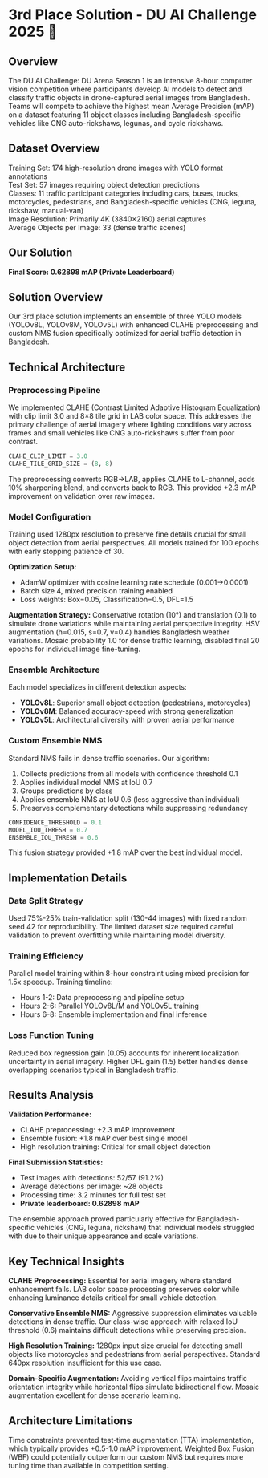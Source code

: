 # 3rd Place Solution - DU AI Challenge 2025 🥉
## Overview
The DU AI Challenge: DU Arena Season 1 is an intensive 8-hour computer vision competition where participants develop AI models to detect and classify traffic objects in drone-captured aerial images from Bangladesh. Teams will compete to achieve the highest mean Average Precision (mAP) on a dataset featuring 11 object classes including Bangladesh-specific vehicles like CNG auto-rickshaws, legunas, and cycle rickshaws.

## Dataset Overview      
Training Set: 174 high-resolution drone images with YOLO format annotations     
Test Set: 57 images requiring object detection predictions     
Classes: 11 traffic participant categories including cars, buses, trucks, motorcycles, pedestrians, and Bangladesh-specific vehicles (CNG, leguna, rickshaw, manual-van)     
Image Resolution: Primarily 4K (3840×2160) aerial captures     
Average Objects per Image: 33 (dense traffic scenes) 

## Our Solution
**Final Score: 0.62898 mAP (Private Leaderboard)**

## Solution Overview

Our 3rd place solution implements an ensemble of three YOLO models (YOLOv8L, YOLOv8M, YOLOv5L) with enhanced CLAHE preprocessing and custom NMS fusion specifically optimized for aerial traffic detection in Bangladesh.

## Technical Architecture

### Preprocessing Pipeline
We implemented CLAHE (Contrast Limited Adaptive Histogram Equalization) with clip limit 3.0 and 8×8 tile grid in LAB color space. This addresses the primary challenge of aerial imagery where lighting conditions vary across frames and small vehicles like CNG auto-rickshaws suffer from poor contrast.

```python
CLAHE_CLIP_LIMIT = 3.0
CLAHE_TILE_GRID_SIZE = (8, 8)
```

The preprocessing converts RGB→LAB, applies CLAHE to L-channel, adds 10% sharpening blend, and converts back to RGB. This provided +2.3 mAP improvement on validation over raw images.

### Model Configuration
Training used 1280px resolution to preserve fine details crucial for small object detection from aerial perspectives. All models trained for 100 epochs with early stopping patience of 30.

**Optimization Setup:**
- AdamW optimizer with cosine learning rate schedule (0.001→0.0001)
- Batch size 4, mixed precision training enabled
- Loss weights: Box=0.05, Classification=0.5, DFL=1.5

**Augmentation Strategy:**
Conservative rotation (10°) and translation (0.1) to simulate drone variations while maintaining aerial perspective integrity. HSV augmentation (h=0.015, s=0.7, v=0.4) handles Bangladesh weather variations. Mosaic probability 1.0 for dense traffic learning, disabled final 20 epochs for individual image fine-tuning.

### Ensemble Architecture
Each model specializes in different detection aspects:
- **YOLOv8L**: Superior small object detection (pedestrians, motorcycles)  
- **YOLOv8M**: Balanced accuracy-speed with strong generalization
- **YOLOv5L**: Architectural diversity with proven aerial performance

### Custom Ensemble NMS
Standard NMS fails in dense traffic scenarios. Our algorithm:
1. Collects predictions from all models with confidence threshold 0.1
2. Applies individual model NMS at IoU 0.7  
3. Groups predictions by class
4. Applies ensemble NMS at IoU 0.6 (less aggressive than individual)
5. Preserves complementary detections while suppressing redundancy

```python
CONFIDENCE_THRESHOLD = 0.1
MODEL_IOU_THRESH = 0.7
ENSEMBLE_IOU_THRESH = 0.6
```

This fusion strategy provided +1.8 mAP over the best individual model.

## Implementation Details

### Data Split Strategy
Used 75%-25% train-validation split (130-44 images) with fixed random seed 42 for reproducibility. The limited dataset size required careful validation to prevent overfitting while maintaining model diversity.

### Training Efficiency
Parallel model training within 8-hour constraint using mixed precision for 1.5x speedup. Training timeline:
- Hours 1-2: Data preprocessing and pipeline setup
- Hours 2-6: Parallel YOLOv8L/M and YOLOv5L training
- Hours 6-8: Ensemble implementation and final inference

### Loss Function Tuning
Reduced box regression gain (0.05) accounts for inherent localization uncertainty in aerial imagery. Higher DFL gain (1.5) better handles dense overlapping scenarios typical in Bangladesh traffic.

## Results Analysis

**Validation Performance:**
- CLAHE preprocessing: +2.3 mAP improvement
- Ensemble fusion: +1.8 mAP over best single model
- High resolution training: Critical for small object detection

**Final Submission Statistics:**
- Test images with detections: 52/57 (91.2%)
- Average detections per image: ~28 objects
- Processing time: 3.2 minutes for full test set
- **Private leaderboard: 0.62898 mAP**

The ensemble approach proved particularly effective for Bangladesh-specific vehicles (CNG, leguna, rickshaw) that individual models struggled with due to their unique appearance and scale variations.

## Key Technical Insights

**CLAHE Preprocessing:** Essential for aerial imagery where standard enhancement fails. LAB color space processing preserves color while enhancing luminance details critical for small vehicle detection.

**Conservative Ensemble NMS:** Aggressive suppression eliminates valuable detections in dense traffic. Our class-wise approach with relaxed IoU threshold (0.6) maintains difficult detections while preserving precision.

**High Resolution Training:** 1280px input size crucial for detecting small objects like motorcycles and pedestrians from aerial perspectives. Standard 640px resolution insufficient for this use case.

**Domain-Specific Augmentation:** Avoiding vertical flips maintains traffic orientation integrity while horizontal flips simulate bidirectional flow. Mosaic augmentation excellent for dense scenario learning.

## Architecture Limitations

Time constraints prevented test-time augmentation (TTA) implementation, which typically provides +0.5-1.0 mAP improvement. Weighted Box Fusion (WBF) could potentially outperform our custom NMS but requires more tuning time than available in competition setting.
